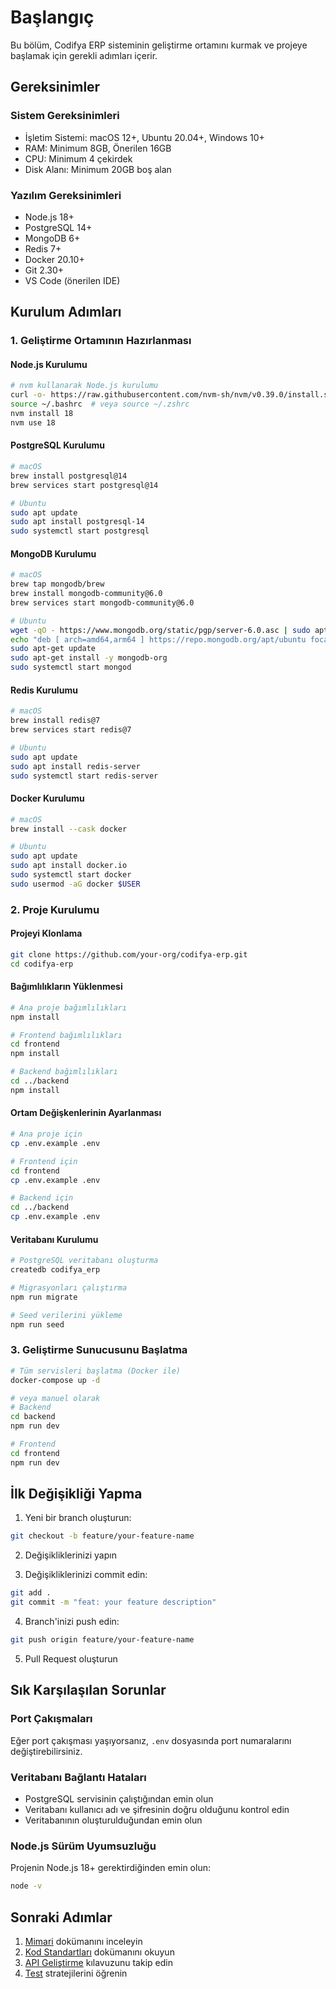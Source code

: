 # Başlangıç

Bu bölüm, Codifya ERP sisteminin geliştirme ortamını kurmak ve projeye başlamak için gerekli adımları içerir.

## Gereksinimler

### Sistem Gereksinimleri
- İşletim Sistemi: macOS 12+, Ubuntu 20.04+, Windows 10+
- RAM: Minimum 8GB, Önerilen 16GB
- CPU: Minimum 4 çekirdek
- Disk Alanı: Minimum 20GB boş alan

### Yazılım Gereksinimleri
- Node.js 18+
- PostgreSQL 14+
- MongoDB 6+
- Redis 7+
- Docker 20.10+
- Git 2.30+
- VS Code (önerilen IDE)

## Kurulum Adımları

### 1. Geliştirme Ortamının Hazırlanması

#### Node.js Kurulumu
```bash
# nvm kullanarak Node.js kurulumu
curl -o- https://raw.githubusercontent.com/nvm-sh/nvm/v0.39.0/install.sh | bash
source ~/.bashrc  # veya source ~/.zshrc
nvm install 18
nvm use 18
```

#### PostgreSQL Kurulumu
```bash
# macOS
brew install postgresql@14
brew services start postgresql@14

# Ubuntu
sudo apt update
sudo apt install postgresql-14
sudo systemctl start postgresql
```

#### MongoDB Kurulumu
```bash
# macOS
brew tap mongodb/brew
brew install mongodb-community@6.0
brew services start mongodb-community@6.0

# Ubuntu
wget -qO - https://www.mongodb.org/static/pgp/server-6.0.asc | sudo apt-key add -
echo "deb [ arch=amd64,arm64 ] https://repo.mongodb.org/apt/ubuntu focal/mongodb-org/6.0 multiverse" | sudo tee /etc/apt/sources.list.d/mongodb-org-6.0.list
sudo apt-get update
sudo apt-get install -y mongodb-org
sudo systemctl start mongod
```

#### Redis Kurulumu
```bash
# macOS
brew install redis@7
brew services start redis@7

# Ubuntu
sudo apt update
sudo apt install redis-server
sudo systemctl start redis-server
```

#### Docker Kurulumu
```bash
# macOS
brew install --cask docker

# Ubuntu
sudo apt update
sudo apt install docker.io
sudo systemctl start docker
sudo usermod -aG docker $USER
```

### 2. Proje Kurulumu

#### Projeyi Klonlama
```bash
git clone https://github.com/your-org/codifya-erp.git
cd codifya-erp
```

#### Bağımlılıkların Yüklenmesi
```bash
# Ana proje bağımlılıkları
npm install

# Frontend bağımlılıkları
cd frontend
npm install

# Backend bağımlılıkları
cd ../backend
npm install
```

#### Ortam Değişkenlerinin Ayarlanması
```bash
# Ana proje için
cp .env.example .env

# Frontend için
cd frontend
cp .env.example .env

# Backend için
cd ../backend
cp .env.example .env
```

#### Veritabanı Kurulumu
```bash
# PostgreSQL veritabanı oluşturma
createdb codifya_erp

# Migrasyonları çalıştırma
npm run migrate

# Seed verilerini yükleme
npm run seed
```

### 3. Geliştirme Sunucusunu Başlatma

```bash
# Tüm servisleri başlatma (Docker ile)
docker-compose up -d

# veya manuel olarak
# Backend
cd backend
npm run dev

# Frontend
cd frontend
npm run dev
```

## İlk Değişikliği Yapma

1. Yeni bir branch oluşturun:
```bash
git checkout -b feature/your-feature-name
```

2. Değişikliklerinizi yapın

3. Değişikliklerinizi commit edin:
```bash
git add .
git commit -m "feat: your feature description"
```

4. Branch'inizi push edin:
```bash
git push origin feature/your-feature-name
```

5. Pull Request oluşturun

## Sık Karşılaşılan Sorunlar

### Port Çakışmaları
Eğer port çakışması yaşıyorsanız, `.env` dosyasında port numaralarını değiştirebilirsiniz.

### Veritabanı Bağlantı Hataları
- PostgreSQL servisinin çalıştığından emin olun
- Veritabanı kullanıcı adı ve şifresinin doğru olduğunu kontrol edin
- Veritabanının oluşturulduğundan emin olun

### Node.js Sürüm Uyumsuzluğu
Projenin Node.js 18+ gerektirdiğinden emin olun:
```bash
node -v
```

## Sonraki Adımlar

1. [Mimari](./architecture.md) dokümanını inceleyin
2. [Kod Standartları](./coding-standards.md) dokümanını okuyun
3. [API Geliştirme](./api-development.md) kılavuzunu takip edin
4. [Test](./testing.md) stratejilerini öğrenin 